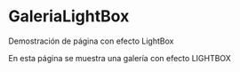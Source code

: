 # GaleriaLightBox
Demostración de página con efecto LightBox



En esta página se muestra una galería con efecto LIGHTBOX
